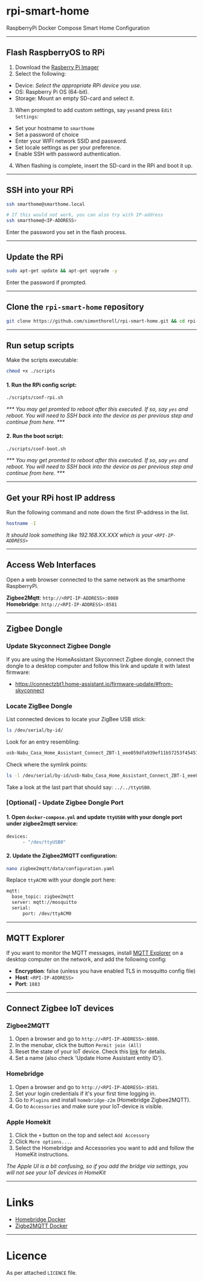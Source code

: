 # rpi-smart-home

RaspberryPi Docker Compose Smart Home Configuration

---

## Flash RaspberryOS to RPi

1. Download the [Rasberry Pi Imager](https://www.raspberrypi.com/software/)
2. Select the following:

- Device: _Select the appropriate RPi device you use_.
- OS: Raspberry Pi OS (64-bit).
- Storage: Mount an empty SD-card and select it.

3. When prompted to add custom settings, say `yes`and press `Edit Settings`:

- Set your hostname to `smarthome`
- Set a password of choice
- Enter your WIFI network SSID and password.
- Set locale settings as per your preference.
- Enable SSH with password authentication.

4. When flashing is complete, insert the SD-card in the RPi and boot it up.

---

## SSH into your RPi

```sh
ssh smarthome@smarthome.local

# If this would not work, you can also try with IP-address
ssh smarthome@<IP-ADDRESS>
```

Enter the password you set in the flash process.

---

## Update the RPi

```sh
sudo apt-get update && apt-get upgrade -y
```

Enter the password if prompted.

---

## Clone the `rpi-smart-home` repository

```sh
git clone https://github.com/simonthorell/rpi-smart-home.git && cd rpi-smart-home
```

---

## Run setup scripts

Make the scripts executable:

```sh
chmod +x ./scripts
```

#### 1. Run the RPi config script:

```sh
./scripts/conf-rpi.sh
```

_*** You may get promted to reboot after this executed. If so, say `yes` and reboot. You will need to SSH back into the device as per previous step and continue from here. ***_

#### 2. Run the boot script:

```sh
./scripts/conf-boot.sh
```

_*** You may get promted to reboot after this executed. If so, say `yes` and reboot. You will need to SSH back into the device as per previous step and continue from here. ***_

---

## Get your RPi host IP address

Run the following command and note down the first IP-address in the list.

```sh
hostname -I
```

_It should look something like 192.168.XX.XXX which is your `<RPI-IP-ADDRESS>`_

---

## Access Web Interfaces

Open a web browser connected to the same network as the smarthome RaspberryPi.

**Zigbee2Mqtt**: `http://<RPI-IP-ADDRESS>:8080`  
**Homebridge**: `http://<RPI-IP-ADDRESS>:8581`

---

## Zigbee Dongle

### Update Skyconnect Zigbee Dongle

If you are using the HomeAssistant Skyconnect Zigbee dongle, connect the dongle to a desktop computer and follow this link and update it with latest firmware:

- https://connectzbt1.home-assistant.io/firmware-update/#from-skyconnect

### Locate ZigBee Dongle

List connected devices to locate your ZigBee USB stick:

```sh
ls /dev/serial/by-id/
```

Look for an entry resembling:

```sh
usb-Nabu_Casa_Home_Assistant_Connect_ZBT-1_eee059dfa939ef11b57253f454516304-if00-port0
```

Check where the symlink points:

```sh
ls -l /dev/serial/by-id/usb-Nabu_Casa_Home_Assistant_Connect_ZBT-1_eee059dfa939ef11b57253f454516304-if00-port0
```

Take a look at the last part that should say: `../../ttyUSB0`.

### [Optional] - Update Zigbee Dongle Port

#### 1. Open `docker-compose.yml` and update `ttyUSB0` with your dongle port under zigbee2mqtt service:

```sh
devices:
      - "/dev/ttyUSB0"
```

#### 2. Update the Zigbee2MQTT configuration:

```sh
nano zigbee2mqtt/data/configuration.yaml
```

Replace `ttyACM0` with your dongle port here:

```sh
mqtt:
  base_topic: zigbee2mqtt
  server: mqtt://mosquitto
  serial:
      port: /dev/ttyACM0
```

---

## MQTT Explorer

If you want to monitor the MQTT messages, install [MQTT Explorer](https://mqtt-explorer.com/) on a desktop computer on the network, and add the following config:

- **Encryption**: false (unless you have enabled TLS in mosquitto config file)
- **Host**: `<RPI-IP-ADDRESS>`
- **Port**: `1883`

---

## Connect Zigbee IoT devices

### Zigbee2MQTT

1. Open a browser and go to `http://<RPI-IP-ADDRESS>:8080`.
2. In the menubar, click the button `Permit join (All)`
3. Reset the state of your IoT device. Check this [link](https://www.zigbee2mqtt.io/guide/usage/pairing_devices.html) for details.
4. Set a name (also check 'Update Home Assistant entity ID').

### Homebridge

1. Open a browser and go to `http://<RPI-IP-ADDRESS>:8581`.
2. Set your login credentials if it's your first time logging in.
3. Go to `Plugins` and install `homebridge-z2m` (Homebridge Zigbee2MQTT).
4. Go to `Accessories` and make sure your IoT-device is visible.

### Apple Homekit

1. Click the `+` button on the top and select `Add Accessory`
2. Click `More options...`.
3. Select the Homebridge and Accessories you want to add and follow the HomeKit instructions.

_The Apple UI is a bit confusing, so if you add the bridge via settings, you will not see your IoT devices in HomeKit_

---

# Links

- [Homebridge Docker](https://github.com/homebridge/homebridge/wiki/Install-Homebridge-on-Docker#install-homebridge)
- [Zigbe2MQTT Docker](https://www.zigbee2mqtt.io/guide/installation/02_docker.html#docker-compose)

---

# Licence

As per attached `LICENCE` file.

